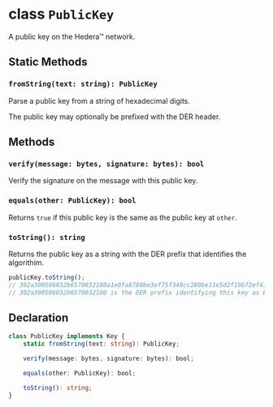 # class `PublicKey`

A public key on the Hedera™ network.

## Static Methods

### `fromString(text: string): PublicKey`

Parse a public key from a string of hexadecimal digits.

The public key may optionally be prefixed with the DER header.

## Methods

### `verify(message: bytes, signature: bytes): bool`

Verify the signature on the message with this public key.

### `equals(other: PublicKey): bool`

Returns `true` if this public key is the same as the
public key at `other`.

### `toString(): string`

Returns the public key as a string with the DER prefix
that identifies the algorithim.

```js
publicKey.toString();
// 302a300506032b6570032100a1e0fa8780be3ef75f348cc280be11e5d2f19b72ef41ffdb745cd50d5eea9a99
// 302a300506032b6570032100 is the DER prefix identifying this key as ED25519
```

## Declaration

```typescript
class PublicKey implements Key {
    static fromString(text: string): PublicKey;

    verify(message: bytes, signature: bytes): bool;

    equals(other: PublicKey): bool;

    toString(): string;
}
```
